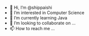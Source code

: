 - 👋 Hi, I’m @shippaishi
- 👀 I’m interested in Computer Science
- 🌱 I’m currently learning Java
- 💞️ I’m looking to collaborate on ...
- 📫 How to reach me ...

<!---
shippaishi/shippaishi is a ✨ special ✨ repository because its `README.md` (this file) appears on your GitHub profile.
You can click the Preview link to take a look at your changes.
--->
